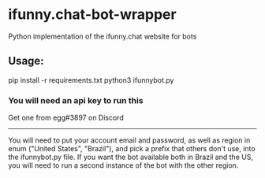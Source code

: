 # ifunny.chat-bot-wrapper
Python implementation of the ifunny.chat website for bots

## Usage:
pip install -r requirements.txt
python3 ifunnybot.py

### You will need an api key to run this
Get one from egg#3897 on Discord

---

You will need to put your account email and password, as well as region in enum ("United States", "Brazil"), and pick a prefix that others don't use, into the ifunnybot.py file.
If you want the bot available both in Brazil and the US, you will need to run a second instance of the bot with the other region.
